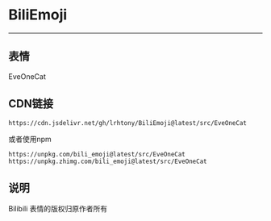 # BiliEmoji
---
## 表情
EveOneCat
## CDN链接
```
https://cdn.jsdelivr.net/gh/lrhtony/BiliEmoji@latest/src/EveOneCat
```
或者使用npm
```
https://unpkg.com/bili_emoji@latest/src/EveOneCat
https://unpkg.zhimg.com/bili_emoji@latest/src/EveOneCat
```
## 说明
Bilibili 表情的版权归原作者所有
